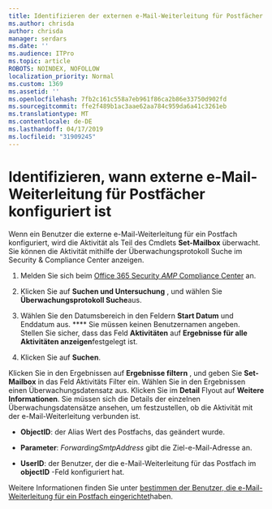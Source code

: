 ```yaml
---
title: Identifizieren der externen e-Mail-Weiterleitung für Postfächer in Überwachungsprotokollen
ms.author: chrisda
author: chrisda
manager: serdars
ms.date: ''
ms.audience: ITPro
ms.topic: article
ROBOTS: NOINDEX, NOFOLLOW
localization_priority: Normal
ms.custom: 1369
ms.assetid: ''
ms.openlocfilehash: 7fb2c161c558a7eb961f86ca2b86e33750d902fd
ms.sourcegitcommit: ffe2f489b1ac3aae62aa784c959da6a41c3261eb
ms.translationtype: MT
ms.contentlocale: de-DE
ms.lasthandoff: 04/17/2019
ms.locfileid: "31909245"
---
```

# <a name="identify-when-external-email-forwarding-is-configured-on-mailboxes"></a>Identifizieren, wann externe e-Mail-Weiterleitung für Postfächer konfiguriert ist

Wenn ein Benutzer die externe e-Mail-Weiterleitung für ein Postfach konfiguriert, wird die Aktivität als Teil des Cmdlets **Set-Mailbox** überwacht. Sie können die Aktivität mithilfe der Überwachungsprotokoll Suche im Security & Compliance Center anzeigen.

1. Melden Sie sich beim [Office 365 Security _AMP_ Compliance Center](https://protection.office.com/) an.

2. Klicken Sie auf **Suchen und Untersuchung** , und wählen Sie **Überwachungsprotokoll Suche**aus.

3. Wählen Sie den Datumsbereich in den Feldern **Start Datum** und Enddatum aus. **** Sie müssen keinen Benutzernamen angeben. Stellen Sie sicher, dass das Feld **Aktivitäten** auf **Ergebnisse für alle Aktivitäten anzeigen**festgelegt ist.

4. Klicken Sie auf **Suchen**.

Klicken Sie in den Ergebnissen auf **Ergebnisse filtern** , und geben Sie **Set-Mailbox** in das Feld Aktivitäts Filter ein. Wählen Sie in den Ergebnissen einen Überwachungsdatensatz aus. Klicken Sie im **Detail** Flyout auf **Weitere Informationen**. Sie müssen sich die Details der einzelnen Überwachungsdatensätze ansehen, um festzustellen, ob die Aktivität mit der e-Mail-Weiterleitung verbunden ist.

- **ObjectID**: der Alias Wert des Postfachs, das geändert wurde.

- **Parameter**: _ForwardingSmtpAddress_ gibt die Ziel-e-Mail-Adresse an.

- **UserID**: der Benutzer, der die e-Mail-Weiterleitung für das Postfach im **objectID** -Feld konfiguriert hat.

Weitere Informationen finden Sie unter [bestimmen der Benutzer, die e-Mail-Weiterleitung für ein Postfach eingerichtet](https://docs.microsoft.com/office365/securitycompliance/auditing-troubleshooting-scenarios#determining-who-set-up-email-forwarding-for-a-mailbox)haben.

